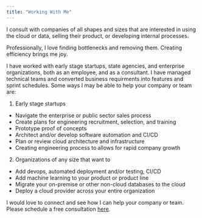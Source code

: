 ```yaml
---
title: "Working With Me"
---
```


I consult with companies of all shapes and sizes that are interested in using the cloud or data, selling their product, or developing internal processes.

Professionally, I love finding bottlenecks and removing them. Creating efficiency brings me joy. 

I have worked with early stage startups, state agencies, and enterprise organizations, both as an employee, and as a consultant. I have managed technical teams and converted business requirments into features and sprint schedules. Some ways I may be able to help your company or team are:

1. Early stage startups
  *  Navigate the enterprise or public sector sales process
  *  Create plans for engineering recruitment, selection, and training
  *  Prototype proof of concepts
  *  Architect and/or develop software automation and CI/CD
  *  Plan or review cloud architecture and infrastructure
  *  Creating engineering process to allows for rapid company growth

2. Organizations of any size that want to
  * Add devops, automated deployment and/or testing, CI/CD
  * Add machine learning to your product or product line
  * Migrate your on-premise or other non-cloud databases to the cloud
  * Deploy a cloud provider across your entire organization

I would love to connect and see how I can help your company or team. Please schedule a free consultation [here](https://calendly.com/atlas-consulting/20min).

